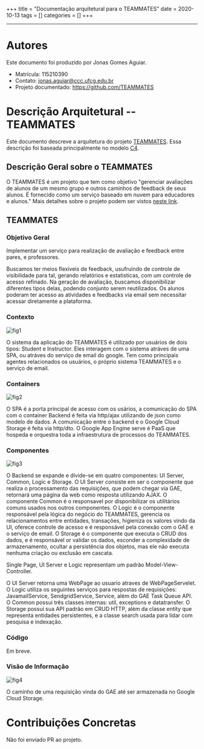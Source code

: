+++
title = "Documentação arquitetural para o TEAMMATES"
date = 2020-10-13
tags = []
categories = []
+++

***

# Autores

Este documento foi produzido por Jonas Gomes Aguiar.

- Matrícula: 115210390
- Contato: jonas.aguiar@ccc.ufcg.edu.br
- Projeto documentado: https://github.com/TEAMMATES

# Descrição Arquitetural -- TEAMMATES

Este documento descreve a arquitetura do projeto [TEAMMATES](https://github.com/TEAMMATES). Essa descrição foi baseada principalmente no modelo [C4](https://c4model.com/).



## Descrição Geral sobre o TEAMMATES

O TEAMMATES é um projeto que tem como objetivo "gerenciar avaliações de alunos de um mesmo grupo e outros caminhos de feedback de seus alunos. É fornecido como um serviço baseado em nuvem para educadores e alunos." Mais detalhes sobre o projeto podem ser vistos [neste link](https://teammatesv4.appspot.com/web/front/home).

## TEAMMATES

### Objetivo Geral

Implementar um serviço para realização de avaliação e feedback entre pares, e professores. 

Buscamos ter meios flexiveis de feedback, usufruindo de controle de visibilidade para tal, gerando relatórios e estatisticas, com um controle de acesso refinado. Na geração de avaliação, buscamos disponibilizar diferentes tipos delas, podendo conjunto serem reutilizados. Os alunos poderam ter acesso as atividades e feedbacks via email sem necessitar acessar diretamente a plataforma.

### Contexto

![fig1](contexto.jpg)

O sistema da aplicação do TEAMMATES é utilizado por usuários de dois tipos: Student e Instructor. Eles interagem com o sistema atráves de uma SPA, ou atráves do serviço de email do google. Tem como principais agentes relacionados os usuários, o próprio sistema TEAMMATES e o serviço de email. 

### Containers

![fig2](container.jpg)

O SPA é a porta principal de acesso com os usários, a comunicação do SPA com o container Backend é feita via http/ajax utilizando de json como modelo de dados. A comunicação entre o backend e o Google Cloud Storage é feita via http/dto. O Google App Engine serve é PaaS que hospeda e orquestra toda a infraestrutura de processos do TEAMMATES. 


### Componentes

![fig3](componente.jpg)

O Backend se expande e divide-se em quatro componentes: UI Server, Common, Logic e Storage. O UI Server consiste em ser o componente que realiza o processamento das requisições, que podem chegar via GAE, retornará uma página da web como resposta utilizando AJAX. O componente Common é o responsavel por disponibilizar os utilitários comuns usados nos outros componentes. O Logic é o componente responsável pela lógica do negócio do TEAMMATES, gerencia os relacionamentos entre entidades, transações, higieniza os valores vindo da UI, oferece controle de acesso e é responsável pela conexão com o GAE e o serviço de email. O Storage é o componente que executa o CRUD dos dados, e é responsável or validar os dados, esconder a complexidade de armazenamento, ocultar a persistência dos objetos, mas ele não executa nenhuma criação ou exclusão em cascata. 

Single Page, UI Server e Logic representam um padrão Model-View-Controller.

O UI Server retorna uma WebPage ao usuario atraves de WebPageServelet. O Logic utiliza os seguintes serviços para respostas de requisições: JavamailService, SendgridService, Service, além do GAE Task Queue API. O Common possui três classes internas: util, exceptions e datatransfer. O Storage possui sua API padrão em CRUD HTTP, além da classe entity que representa entidades persistentes, e a classe search usada para lidar com pesquisa e indexação.


### Código


Em breve.


### Visão de Informação

![fig4](estado.jpg)

O caminho de uma requisição vinda do GAE até ser armazenada no Google Cloud Storage.


# Contribuições Concretas

Não foi enviado PR ao projeto.
